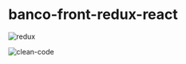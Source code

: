 # banco-front-redux-react
![redux](https://user-images.githubusercontent.com/67551770/179603237-92464811-9f49-4b7e-93c2-1b895aa4e724.jpg)

![clean-code](https://user-images.githubusercontent.com/67551770/181265546-84fdf5a3-7870-4aa6-a51e-d5a6d8c4421a.jpg)
